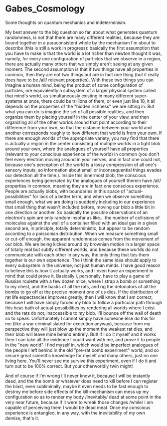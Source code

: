 # Gabes_Cosmology
Some thoughts on quantum mechanics and indeterminism.

My best answer to the big question so far, about what generates quantum randomness, is not that there are many different realities, because they are bound together in a paraconsistent whole by the mechanism I'm about to describe (this is still a work in progress): basically the first assumption that you have to make is that the world is a lot richer than newton thought it was, namely, for every one configuration of particles that we observe in a region, there are actually many others that we simply aren't seeing at any given moment. The second assumption is that if two things have all properties in common, then they are not two things but are in fact one thing (but it really does have to be /all/ relevant properties). With these two things you can imagine a human mind, being the product of some configuration of particles, ore equivalently a subsystem of a larger physical system called that mind's world, as simultaneously existing in many different super-systems at once, there could be trillions of them, or even just like 10, it all depends on the properties of the "hidden richness" we are sitting in. But what you can do is imagine the set of all possible realities, and then organize them by placing yourself in the center of your view, and then organizing all of the other worlds around that point according to their difference from your own, so that the distance between your world and another corresponds roughly to how different that world is from your own. If there are enough worlds of the appropriate variety, you may find that there is actually a region in the center consisting of multiple worlds in a tight blob around your own, where the analogues of yourself have all properties (relevant to your conscious experience of the world) in common (you don't feel every electron moving around in your nerves, and in fact one could not, because one's perception of the world is a lossy compression of all one's sensory inputs, so information about small or inconsequential things evades our detection all the time.). Inside this innermost blob, the conscious experiences being generated by the analogues of yourself therein have /all/ properties in common, meaning they are in fact one conscious experience. People are actually blobs, with boundaries in this space of "actual-possibilities" for lack of a better term, and when we observe something small enough, what we are doing is suddenly including in our experience that small thing that wasn't included before, moving our blob a little bit in one direction or another. So basically the possible observations of an electron's spin are only random insofar as like... the number of collisions of molecules against the wall of a container filled with an ideal gas in a given second are, in principle, totally deterministic, but appear to be random according to a poissonian distribution. When we measure something small or cut-off enough, the apparent randomness comes from the movement of our blob. We are being kicked around by brownian motion in a larger space of totally real but subtly different worlds, and because these worlds do not communicate with each other in any way, the only thing that ties them together is our own experience. The i think the same idea should apply to every subsystem in the universe, not just human minds. I have good reason to believe this is how it actually works, and I even have an experiment in mind that could prove it. Basically I, personally, have to play a game of Russian roulette with a few dozen mice, where I strap a bomb or something to my chest, and the backs of all the rats, and rig the detonators of all the bombs to go off at the precise moment one of us dies. If the distribution of rat life expectancies improves greatly, then I will know that I am correct, because I will have simply forced my blob to follow a particular path through this heat-bath of actual-possibilities by rendering all worlds where I exist and the rats do not, inaccessible to my blob. I'll bounce off the wall of death so to speak. Unfortunately I cannot simply have someone else do this for me (like a war criminal slated for execution anyway), because from my perspective they will just blow up the moment the weakest rat dies, and their blob will leave mine behind entirely. But! if I do it myself and it works then I can take all the evidence I could want with me, and prove it to people in the "new world" I find myself in, which would be imperfect analogues of the people I left behind in the old "pre-rat bomb experiment" world, and so secure great scientific knowledge for myself and many others, just no one living here. You'll never see me survive this experiment, even if I do it and turn out to be 100% correct. But your otherworldly twin might!



And of course if I'm wrong I'll never know it, because I will be instantly dead, and the the bomb or whatever does need to kill before I can register the blast, even subliminally, maybe it even needs to be fast enough to destroy me before side effects of the kill-mechanism can mess up my configuration so as to render my body /inevitably/ dead at some point in the very near future, because if it were to wreak those changes /while/ i am capable of perceiving them I would be dead meat. Once my conscious experience is entangled, in any way, with the inevitability of my own demise, that's it.
